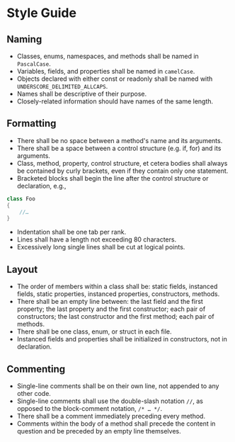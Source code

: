 # Style Guide

## Naming

* Classes, enums, namespaces, and methods shall be named in `PascalCase`.
* Variables, fields, and properties shall be named in `camelCase`.
* Objects declared with either const or readonly shall be named with `UNDERSCORE_DELIMITED_ALLCAPS`.
* Names shall be descriptive of their purpose.
* Closely-related information should have names of the same length.

## Formatting

* There shall be no space between a method's name and its arguments.
* There shall be a space between a control structure (e.g. if, for) and its arguments.
* Class, method, property, control structure, et cetera bodies shall always be contained by curly brackets, even if they contain only one statement.
* Bracketed blocks shall begin the line after the control structure or declaration, e.g.,

```csharp
class Foo
{
    //…
}
```

* Indentation shall be one tab per rank.
* Lines shall have a length not exceeding 80 characters.
* Excessively long single lines shall be cut at logical points.

## Layout

* The order of members within a class shall be: static fields, instanced fields, static properties, instanced properties, constructors, methods.
* There shall be an empty line between: the last field and the first property; the last property and the first constructor; each pair of constructors; the last constructor and the first method; each pair of methods.
* There shall be one class, enum, or struct in each file.
* Instanced fields and properties shall be initialized in constructors, not in declaration.

## Commenting

* Single-line comments shall be on their own line, not appended to any other code.
* Single-line comments shall use the double-slash notation `//`, as opposed to the block-comment notation, `/* … */`.
* There shall be a comment immediately preceding every method.
* Comments within the body of a method shall precede the content in question and be preceded by an empty line themselves.
